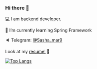 ### Hi there 👋
💻 I am backend developer.

🌱 I’m currently learning Spring Framework

🔈 Telegram: [@Sasha_mar9](https://t.me/Sasha_mar9)

Look at my [resume!](https) 🍰


[![Top Langs](https://github-readme-stats.vercel.app/api/top-langs/?username=pichkasik)](https://github.com/anuraghazra/github-readme-stats)



<!--
**pichkasik/pichkasik** is a ✨ _special_ ✨ repository because its `README.md` (this file) appears on your GitHub profile.

Here are some ideas to get you started:

- 🔭 I’m currently working on ...
- 🌱 I’m currently learning ...
- 👯 I’m looking to collaborate on ...
- 🤔 I’m looking for help with ...
- 💬 Ask me about ...
- 📫 How to reach me: ...
- 😄 Pronouns: ...
- ⚡ Fun fact: ...
-->

